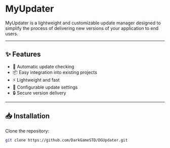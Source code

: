 # MyUpdater

MyUpdater is a lightweight and customizable update manager designed to simplify the process of delivering new versions of your application to end users.  

---

## ✨ Features
- 🔄 Automatic update checking  
- 📦 Easy integration into existing projects  
- ⚡ Lightweight and fast  
- 🔧 Configurable update settings  
- 🔒 Secure version delivery  

---

## 📥 Installation
Clone the repository:
```bash
git clone https://github.com/DarkGameSTD/DGUpdater.git
